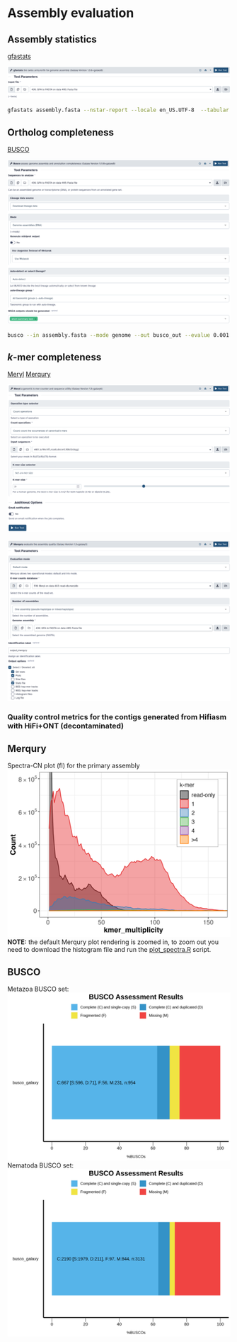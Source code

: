 # Assembly evaluation

## Assembly statistics

[gfastats]()

![gfastats](s3_pic/gfastats.png)

```sh
gfastats assembly.fasta --nstar-report --locale en_US.UTF-8  --tabular 
```

## Ortholog completeness

[BUSCO](https://busco.ezlab.org/)

![busco](s3_pic/busco.png)

```sh
busco --in assembly.fasta --mode genome --out busco_out --evalue 0.001 --limit 3 --contig_break 10 --auto-lineage
```

## *k*-mer completeness

[Meryl](https://github.com/marbl/meryl)
[Merqury](https://github.com/marbl/merqury)

![meryl](s3_pic/meryl.png)

![merqury](s3_pic/merqury.png)

### Quality control metrics for the contigs generated from Hifiasm with HiFi+ONT (decontaminated)

## Merqury
Spectra-CN plot (fl) for the primary assembly
![contigs_merqury](s3_pic/contigs_merqury.png)
**NOTE:** the default Merqury plot rendering is zoomed in, to zoom out you need to download the histogram file and run the [plot_spectra.R](https://github.com/marbl/merqury/blob/master/plot/plot_spectra_cn.R) script.

## BUSCO
Metazoa BUSCO set:
![busco_contigs_metazoa](s3_pic/busco_contigs_metazoa.png)
Nematoda BUSCO set:
![busco_contigs_nematoda](s3_pic/busco_contigs_nematoda.png)
